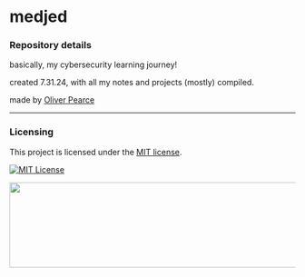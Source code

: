 # medjed


### Repository details

basically, my cybersecurity learning journey!

created 7.31.24, with all my notes and projects (mostly) compiled.

made by [Oliver Pearce](https://oliverjpearce.com/)

- - -

### Licensing

This project is licensed under the [MIT license](LICENSE).

[![MIT License](https://img.shields.io/badge/license-MIT_License-blue)](https://opensource.org/licenses/MIT)

<img src="https://i.ibb.co/nbk5DNh/silvered-h4ck-th3-w0rld.png" width="1275" height="150">